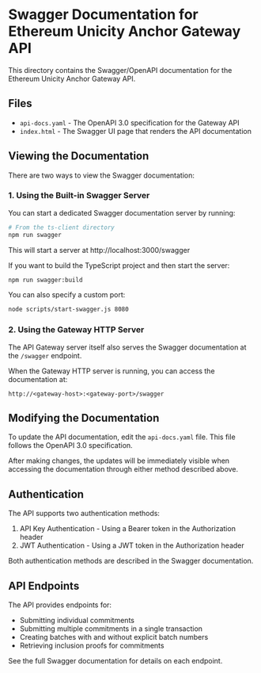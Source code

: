 # Swagger Documentation for Ethereum Unicity Anchor Gateway API

This directory contains the Swagger/OpenAPI documentation for the Ethereum Unicity Anchor Gateway API.

## Files

- `api-docs.yaml` - The OpenAPI 3.0 specification for the Gateway API
- `index.html` - The Swagger UI page that renders the API documentation

## Viewing the Documentation

There are two ways to view the Swagger documentation:

### 1. Using the Built-in Swagger Server

You can start a dedicated Swagger documentation server by running:

```bash
# From the ts-client directory
npm run swagger
```

This will start a server at http://localhost:3000/swagger

If you want to build the TypeScript project and then start the server:

```bash
npm run swagger:build
```

You can also specify a custom port:

```bash
node scripts/start-swagger.js 8080
```

### 2. Using the Gateway HTTP Server

The API Gateway server itself also serves the Swagger documentation at the `/swagger` endpoint.

When the Gateway HTTP server is running, you can access the documentation at:

```
http://<gateway-host>:<gateway-port>/swagger
```

## Modifying the Documentation

To update the API documentation, edit the `api-docs.yaml` file. This file follows the OpenAPI 3.0 specification.

After making changes, the updates will be immediately visible when accessing the documentation through either method described above.

## Authentication

The API supports two authentication methods:

1. API Key Authentication - Using a Bearer token in the Authorization header
2. JWT Authentication - Using a JWT token in the Authorization header

Both authentication methods are described in the Swagger documentation.

## API Endpoints

The API provides endpoints for:

- Submitting individual commitments
- Submitting multiple commitments in a single transaction
- Creating batches with and without explicit batch numbers
- Retrieving inclusion proofs for commitments

See the full Swagger documentation for details on each endpoint.